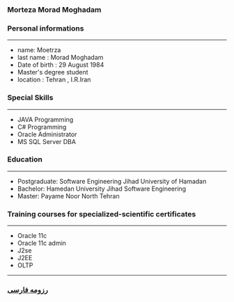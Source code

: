 
### Morteza Morad Moghadam


### Personal informations

---
+ name: Moetrza
+ last name : Morad Moghadam
+ Date of birth : 29 August 1984
+ Master's degree student
+ location : Tehran , I.R.Iran


### Special Skills

---
+ JAVA Programming
+ C# Programming
+ Oracle Administrator
+ MS SQL Server DBA


### Education

---
+ Postgraduate: Software Engineering Jihad University of Hamadan
+ Bachelor: Hamedan University Jihad Software Engineering
+ Master: Payame Noor North Tehran 

### Training courses for specialized-scientific certificates

---
+ Oracle 11c
+ Oracle 11c admin
+ J2se
+ J2EE
+ OLTP


--- 
### [رزومه فارسی](resume-fa.md)
